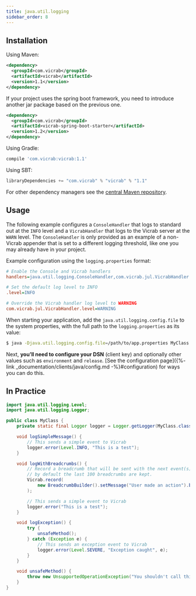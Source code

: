 ```yaml
---
title: java.util.logging
sidebar_order: 8
---
```


<!-- WIZARD -->
## Installation

Using Maven:

```xml
<dependency>
  <groupId>com.vicrab</groupId>
  <artifactId>vicrab</artifactId>
  <version>1.1</version>
</dependency>
```

If your project uses the spring boot framework, you need to introduce another jar package based on the previous one.


```xml
<dependency>
  <groupId>com.vicrab</groupId>
  <artifactId>vicrab-spring-boot-starter</artifactId>
  <version>1.2</version>
</dependency>
```



Using Gradle:

```groovy
compile 'com.vicrab:vicrab:1.1'
```

Using SBT:

```scala
libraryDependencies += "com.vicrab" % "vicrab" % "1.1"
```

For other dependency managers see the [central Maven repository](https://search.maven.org/#artifactdetails%7Ccom.vicrab%7Cvicrab%7C1.1%7Cjar).

## Usage

The following example configures a `ConsoleHandler` that logs to standard out at the `INFO` level and a `VicrabHandler` that logs to the Vicrab server at the `WARN` level. The `ConsoleHandler` is only provided as an example of a non-Vicrab appender that is set to a different logging threshold, like one you may already have in your project.

Example configuration using the `logging.properties` format:

```ini
# Enable the Console and Vicrab handlers
handlers=java.util.logging.ConsoleHandler,com.vicrab.jul.VicrabHandler

# Set the default log level to INFO
.level=INFO

# Override the Vicrab handler log level to WARNING
com.vicrab.jul.VicrabHandler.level=WARNING
```

When starting your application, add the `java.util.logging.config.file` to the system properties, with the full path to the `logging.properties` as its value:

```bash
$ java -Djava.util.logging.config.file=/path/to/app.properties MyClass
```

Next, **you’ll need to configure your DSN** (client key) and optionally other values such as `environment` and `release`. [See the configuration page]({%- link _documentation/clients/java/config.md -%}#configuration) for ways you can do this.
<!-- ENDWIZARD -->

## In Practice

```java
import java.util.logging.Level;
import java.util.logging.Logger;

public class MyClass {
    private static final Logger logger = Logger.getLogger(MyClass.class.getName());

    void logSimpleMessage() {
        // This sends a simple event to Vicrab
        logger.error(Level.INFO, "This is a test");
    }

    void logWithBreadcrumbs() {
        // Record a breadcrumb that will be sent with the next event(s),
        // by default the last 100 breadcrumbs are kept.
        Vicrab.record(
            new BreadcrumbBuilder().setMessage("User made an action").build()
        );

        // This sends a simple event to Vicrab
        logger.error("This is a test");
    }

    void logException() {
        try {
            unsafeMethod();
        } catch (Exception e) {
            // This sends an exception event to Vicrab
            logger.error(Level.SEVERE, "Exception caught", e);
        }
    }

    void unsafeMethod() {
        throw new UnsupportedOperationException("You shouldn't call this!");
    }
}
```
